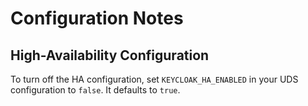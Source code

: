 # Configuration Notes

## High-Availability Configuration

To turn off the HA configuration, set `KEYCLOAK_HA_ENABLED` in your UDS configuration to `false`. It defaults to `true`.
